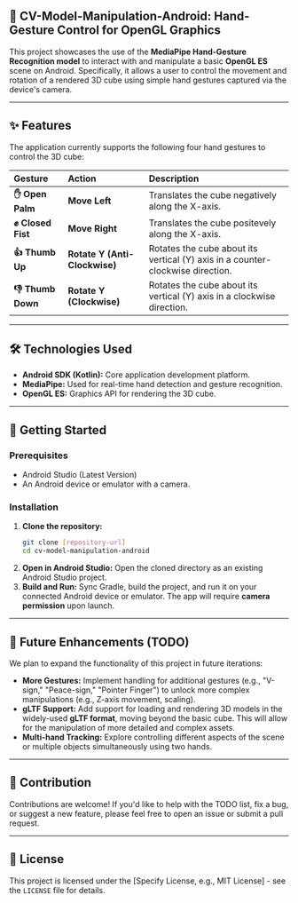 ## 👋 CV-Model-Manipulation-Android: Hand-Gesture Control for OpenGL Graphics

This project showcases the use of the **MediaPipe Hand-Gesture Recognition model** to interact with and manipulate a basic **OpenGL ES** scene on Android. Specifically, it allows a user to control the movement and rotation of a rendered 3D cube using simple hand gestures captured via the device's camera.

---

## ✨ Features

The application currently supports the following four hand gestures to control the 3D cube:

| Gesture | Action | Description |
| :--- | :--- | :--- |
| **✋ Open Palm** | **Move Left** | Translates the cube negatively along the X-axis. |
| **✊ Closed Fist** | **Move Right** | Translates the cube positevely along the X-axis. |
| **👍 Thumb Up** | **Rotate Y (Anti-Clockwise)** | Rotates the cube about its vertical (Y) axis in a counter-clockwise direction. |
| **👎 Thumb Down** | **Rotate Y (Clockwise)** | Rotates the cube about its vertical (Y) axis in a clockwise direction. |



---

## 🛠️ Technologies Used

* **Android SDK (Kotlin):** Core application development platform.
* **MediaPipe:** Used for real-time hand detection and gesture recognition.
* **OpenGL ES:** Graphics API for rendering the 3D cube.

---

## 🚀 Getting Started

### Prerequisites

* Android Studio (Latest Version)
* An Android device or emulator with a camera.

### Installation

1.  **Clone the repository:**
    ```bash
    git clone [repository-url]
    cd cv-model-manipulation-android
    ```
2.  **Open in Android Studio:**
    Open the cloned directory as an existing Android Studio project.
3.  **Build and Run:**
    Sync Gradle, build the project, and run it on your connected Android device or emulator. The app will require **camera permission** upon launch.

---

## 🔮 Future Enhancements (TODO)

We plan to expand the functionality of this project in future iterations:

* **More Gestures:** Implement handling for additional gestures (e.g., "V-sign," "Peace-sign," "Pointer Finger") to unlock more complex manipulations (e.g., Z-axis movement, scaling).
* **gLTF Support:** Add support for loading and rendering 3D models in the widely-used **gLTF format**, moving beyond the basic cube. This will allow for the manipulation of more detailed and complex assets.
* **Multi-hand Tracking:** Explore controlling different aspects of the scene or multiple objects simultaneously using two hands.

---

## 🤝 Contribution

Contributions are welcome! If you'd like to help with the TODO list, fix a bug, or suggest a new feature, please feel free to open an issue or submit a pull request.

---

## 📄 License

This project is licensed under the [Specify License, e.g., MIT License] - see the `LICENSE` file for details.
